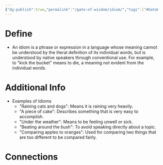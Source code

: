 ```yaml
---
{"dg-publish":true,"permalink":"/gate-of-wisdom/idiom/","tags":["#GateWisdom","I"]}
---
```


# Define
- An idiom is a phrase or expression in a language whose meaning cannot be understood by the literal definition of its individual words, but is understood by native speakers through conventional use. For example, to "kick the bucket" means to die, a meaning not evident from the individual words. 
# Additional Info
- Examples of Idioms
	- "Raining cats and dogs": Means it is raining very heavily. 
	- "A piece of cake": Describes something that is very easy to accomplish. 
	- "Under the weather": Means to be feeling unwell or sick. 
	- "Beating around the bush": To avoid speaking directly about a topic. 
	- "Comparing apples to oranges": Used for comparing two things that are too different to be compared fairly. 

# Connections


